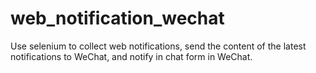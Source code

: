 # web_notification_wechat
Use selenium to collect web notifications, send the content of the latest notifications to WeChat, and notify in chat form in WeChat.
